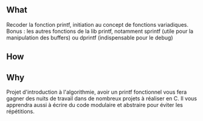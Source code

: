 <!-- TITLE: ft_printf -->
<!-- SUBTITLE: A quick summary of ft_printf -->

## What

Recoder la fonction printf, initiation au concept de fonctions variadiques.
Bonus : les autres fonctions de la lib printf, notamment sprintf (utile pour la manipulation des buffers) ou dprintf (indispensable pour le debug)

## How



## Why

Projet d'introduction à l'algorithmie, avoir un printf fonctionnel vous fera gagner des nuits de travail dans de nombreux projets à réaliser en C.
Il vous apprendra aussi à écrire du code modulaire et abstraire pour éviter les répétitions.
